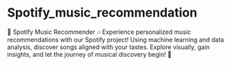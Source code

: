 # Spotify_music_recommendation
 🎵 Spotify Music Recommender 🎶  Experience personalized music recommendations with our Spotify project! Using machine learning and data analysis, discover songs aligned with your tastes. Explore visually, gain insights, and let the journey of musical discovery begin! 🚀
